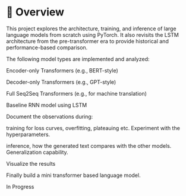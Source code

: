 # 📌 Overview
This project explores the architecture, training, and inference of large language models from scratch using PyTorch. It also revisits the LSTM architecture from the pre-transformer era to provide historical and performance-based comparison.

The following model types are implemented and analyzed:

Encoder-only Transformers (e.g., BERT-style)

Decoder-only Transformers (e.g., GPT-style)

Full Seq2Seq Transformers (e.g., for machine translation)

Baseline RNN model using LSTM

Document the observations during:

  training for loss curves, overfitting, plateauing etc. Experiment with the hyperparameters.
  
  inference, how the generated text compares with the other models. Generalization capability.
  
Visualize the results

Finally build a mini transformer based language model.

In Progress
